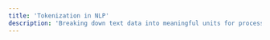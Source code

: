 ```yaml
---
title: 'Tokenization in NLP'
description: 'Breaking down text data into meaningful units for processing.'
---
```

